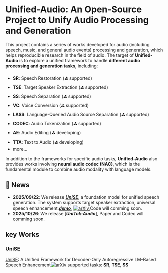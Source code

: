 # Unified-Audio: An Open-Source Project to Unify Audio Processing and Generation

This project contains a series of works developed for audio (including speech, music, and general audio events) processing and generation, which helps reproducible research in the field of audio. The target of **Unified-Audio** is to explore a unified framework to handle **different audio processing and generation tasks**, including:

- **SR**: Speech Restoration (⛳ supported)
- **TSE**: Target Speaker Extraction (⛳ supported)
- **SS**: Speech Separation (⛳ supported)
- **VC**: Voice Conversion (⛳ supported)
- **LASS**: Language-Queried Audio Source Separation (⛳ supported)
- **CODEC**: Audio Tokenization (⛳ supported)
- **AE**: Audio Editing (⛳ developing)
- **TTA**: Text to Audio (⛳ developing)
- more...

In addition to the frameworks for specific audio tasks, **Unified-Audio** also provides works involving **neural audio codec (NAC)**, which is the fundamental module to combine audio modality with language models.


## 🚀 News
- **2025/09/22**: We release [***UniSE***](https://github.com/hyyan2k/UniSE), a foundation model for unified speech generation. The system supports target speaker extraction, universal speech enhancement.[***demo***](https://hyyan2k.github.io/UniSE/), [![arXiv](https://img.shields.io/badge/arXiv-Paper-COLOR.svg)](https://arxiv.org/abs/2510.20441),Code will comming soon. 
- **2025/10/26**: We release [***UniTok-Audio***], Paper and Codec will comming soon.
## key Works
### UniSE
[UniSE](https://github.com/alibaba/unified-audio/tree/main/UniSE): A Unified Framework for Decoder-Only Autoregressive LM-Based Speech Enhancement[![arXiv](https://img.shields.io/badge/arXiv-Paper-COLOR.svg)](https://arxiv.org/abs/2510.20441) 
supported tasks: **SR**, **TSE**, **SS**
